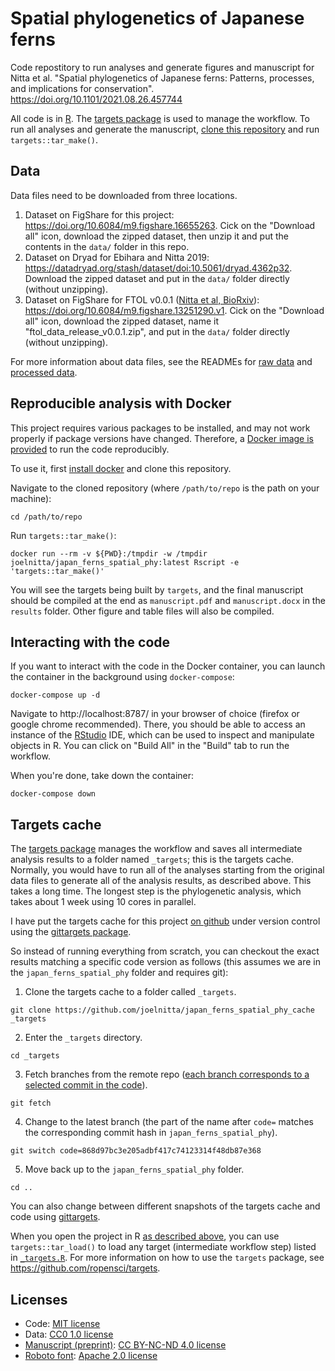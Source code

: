 # Spatial phylogenetics of Japanese ferns

Code repostitory to run analyses and generate figures and manuscript for Nitta et al. "Spatial phylogenetics of Japanese ferns: Patterns, processes, and implications for conservation". https://doi.org/10.1101/2021.08.26.457744 

All code is in [R](https://cran.r-project.org/). The [targets package](https://docs.ropensci.org/targets/index.html) is used to manage the workflow. To run all analyses and generate the manuscript, [clone this repository](https://git-scm.com/book/en/v2/Git-Basics-Getting-a-Git-Repository) and run `targets::tar_make()`.

## Data

Data files need to be downloaded from three locations.

1. Dataset on FigShare for this project: https://doi.org/10.6084/m9.figshare.16655263. Cick on the "Download all" icon, download the zipped dataset, then unzip it and put the contents in the `data/` folder in this repo.
2. Dataset on Dryad for Ebihara and Nitta 2019: https://datadryad.org/stash/dataset/doi:10.5061/dryad.4362p32. Download the zipped dataset and put in the `data/` folder directly (without unzipping).
3. Dataset on FigShare for FTOL v0.0.1 ([Nitta et al, BioRxiv](https://doi.org/10.1101/2022.03.31.486640)): https://doi.org/10.6084/m9.figshare.13251290.v1. Cick on the "Download all" icon, download the zipped dataset, name it "ftol_data_release_v0.0.1.zip", and put in the `data/` folder directly (without unzipping).

For more information about data files, see the READMEs for [raw data](doc/README_data_raw.md) and [processed data](doc/README_data.txt).

## Reproducible analysis with Docker

This project requires various packages to be installed, and may not work properly if package versions have changed. Therefore, a [Docker image is provided](https://hub.docker.com/r/joelnitta/japan_ferns_spatial_phy) to run the code reproducibly.

To use it, first [install docker](https://docs.docker.com/install/) and clone this repository.

Navigate to the cloned repository (where `/path/to/repo` is the path on your machine):

```
cd /path/to/repo
```

Run `targets::tar_make()`:

```
docker run --rm -v ${PWD}:/tmpdir -w /tmpdir joelnitta/japan_ferns_spatial_phy:latest Rscript -e 'targets::tar_make()'
```

You will see the targets being built by `targets`, and the final manuscript should be compiled at the end as `manuscript.pdf` and `manuscript.docx` in the `results` folder. Other figure and table files will also be compiled.

## Interacting with the code

If you want to interact with the code in the Docker container, you can launch the container in the background using `docker-compose`:

```
docker-compose up -d
```

Navigate to http://localhost:8787/ in your browser of choice (firefox or google chrome recommended). There, you should be able to access an instance of the [RStudio](https://rstudio.com/) IDE, which can be used to inspect and manipulate objects in R. You can click on "Build All" in the "Build" tab to run the workflow. 

When you're done, take down the container:

```
docker-compose down
```

## Targets cache

The [targets package](https://docs.ropensci.org/targets/index.html) manages the workflow and saves all intermediate analysis results to a folder named `_targets`; this is the targets cache.
Normally, you would have to run all of the analyses starting from the original data files to generate all of the analysis results, as described above.
This takes a long time. The longest step is the phylogenetic analysis, which takes about 1 week using 10 cores in parallel.

I have put the targets cache for this project [on github](https://github.com/joelnitta/japan_ferns_spatial_phy_cache) under version control using the [gittargets package](https://github.com/ropensci/gittargets).

So instead of running everything from scratch, you can checkout the exact results matching a specific code version as follows (this assumes we are in the `japan_ferns_spatial_phy` folder and requires git):

1. Clone the targets cache to a folder called `_targets`.

```
git clone https://github.com/joelnitta/japan_ferns_spatial_phy_cache _targets
```

2. Enter the `_targets` directory.

```
cd _targets
```

3. Fetch branches from the remote repo ([each branch corresponds to a selected commit in the code](https://docs.ropensci.org/gittargets/articles/git.html#snapshot-model)).

```
git fetch
```

4. Change to the latest branch (the part of the name after `code=` matches the corresponding commit hash in `japan_ferns_spatial_phy`).

```
git switch code=868d97bc3e205adbf417c74123314f48db87e368
```

5. Move back up to the `japan_ferns_spatial_phy` folder.

```
cd ..
```

You can also change between different snapshots of the targets cache and code using [gittargets](https://github.com/ropensci/gittargets).

When you open the project in R [as described above](#interacting-with-the-code), you can use `targets::tar_load()` to load any target (intermediate workflow step) listed in [`_targets.R`](_targets.R). For more information on how to use the `targets` package, see https://github.com/ropensci/targets.

## Licenses

- Code: [MIT license](LICENSE.md)
- Data: [CC0 1.0 license](https://creativecommons.org/publicdomain/zero/1.0/)
- [Manuscript (preprint)](https://doi.org/10.1101/2021.08.26.457744): [CC BY-NC-ND 4.0 license](https://creativecommons.org/licenses/by-nc-nd/4.0/)
- [Roboto font](https://github.com/google/roboto/): [Apache 2.0 license](http://www.apache.org/licenses/LICENSE-2.0)
